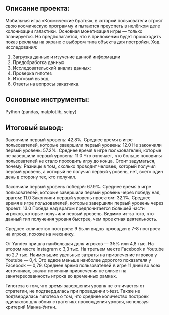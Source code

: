 ## **Описание проекта:**
Мобильная игра «Космические братья», в которой пользователи строят свою космическую программу и пытаются преуспеть в нелёгком деле колонизации галактики. Основная монетизация игры — только планируется. Но предполагается, что в приложении будет происходить показ рекламы на экране с выбором типа объекта для постройки.
Ход исследования:
1. Загрузка данных и изучение данной информации
2. Предобработка данных
3. Исследовательский анализ данных:
4. Проверка гипотез
5. Итоговый вывод
6. Ответы на вопросы заказчика.

## **Основные инструменты:**
Python (pandas, matplotlib, scipy)

## **Итоговый вывод:**
Закончили первый уровень: 42.8%. Среднее время в игре пользователей, которые завершили первый уровень: 12.0
Не закончили первый уровень: 57.2%. Среднее время в игре пользователей, которые не завершили первый уровень: 11.0
Что озночает, что больше половины пользователей не стало проходить игру до конца. Стоит задуматься, почему.
Разницы в том, сколько проводит человек, который получил первый уровень, а который не получил первый уровень, нет, всего один день в сторону тех, кто получил.

Закончили первый уровень победой: 67.9%. Среднее время в игре пользователей, которые завершили первый уровень через победу над врагом: 11.0
Закончили первый уровень проектом: 32.1%. Среднее время в игре пользователей, которые завершили первый уровень через проект: 13.0
Победа над врагом предпочитается большей части игроков, которые получили первый уровень. Видимо из-за того, что данный тип получения уровня быстрее, чем проектная деятельность.

Среднее количество построек: 9
Были видны просадки в 7-8 построек на игрока, похоже на механику.

От Yandex пришла наибольшая доля игроков — 35% или 4,8 тыс.
На втором месте Instagram с 3,3 тыс.
На третьем месте Facebook и Youtube по 2,7 тыс.
Наименьшие удельные затраты на привлечение игроков у Youtube — 0,4. Это вдвое меньше наиболее дорогого показателя у Facebook — 0,79.
Cреднее время пользователей в игре 11 дней во всех источниках, значит источник привлечения не влияет на заинтересованность игрока во временных рамках.

Гипотеза о том, что время завершения уровня не отличается от стратегии, не подтвердилась при проведении t-test. Также не подтвердилась гипотеза о том, что среднее количество построек одинаково для обоих стратегиях прохождения уровня, используя критерий Манна-Уитни.
